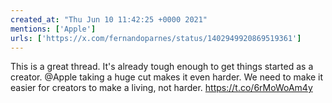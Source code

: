 ```yaml
---
created_at: "Thu Jun 10 11:42:25 +0000 2021"
mentions: ['Apple']
urls: ['https://x.com/fernandoparnes/status/1402949920869519361']
---
```


This is a great thread. It's already tough enough to get things started as a creator. @Apple taking a huge cut makes it even harder. We need to make it easier for creators to make a living, not harder. https://t.co/6rMoWoAm4y